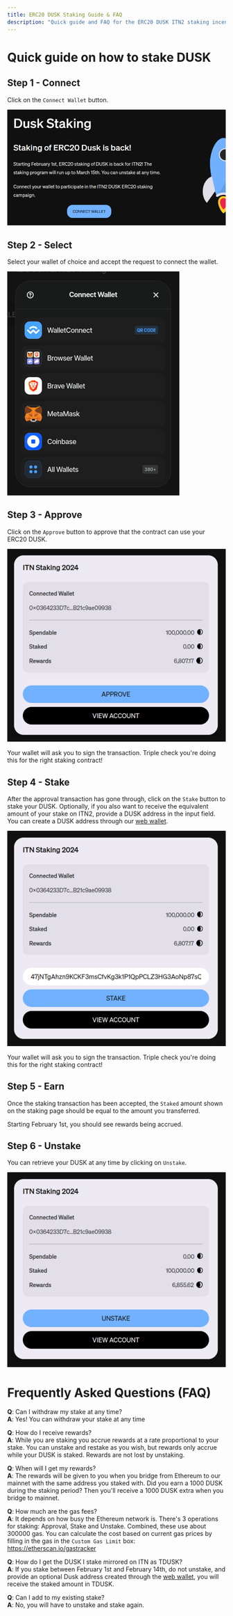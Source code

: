```yaml
---
title: ERC20 DUSK Staking Guide & FAQ
description: "Quick guide and FAQ for the ERC20 DUSK ITN2 staking incentive"
---
```


# Quick guide on how to stake DUSK
## Step 1 - Connect
Click on the `Connect Wallet` button. 

![Staking landing page.](../../../assets/itn/connect-wallet.png)

## Step 2 - Select
Select your wallet of choice and accept the request to connect the wallet.

![Select a wallet.](../../../assets/itn/select-wallet.png)

## Step 3 - Approve
Click on the `Approve` button to approve that the contract can use your ERC20 DUSK.

![Approve the contract.](../../../assets/itn/approve.png)

Your wallet will ask you to sign the transaction. Triple check you're doing this for the right staking contract!

## Step 4 - Stake
After the approval transaction has gone through, click on the `Stake` button to stake your DUSK. Optionally, if you also want to receive the equivalent amount of your stake on ITN2, provide a DUSK address in the input field. You can create a DUSK address through our [web wallet](https://wallet.dusk.network/).

![Approve the contract.](../../../assets/itn/stake.png)

Your wallet will ask you to sign the transaction. Triple check you're doing this for the right staking contract!

## Step 5 - Earn
Once the staking transaction has been accepted, the `Staked` amount shown on the staking page should be equal to the amount you transferred.

Starting February 1st, you should see rewards being accrued.

## Step 6 - Unstake
You can retrieve your DUSK at any time by clicking on `Unstake`.

![Approve the contract.](../../../assets/itn/unstake.png)


# Frequently Asked Questions (FAQ)
**Q**: Can I withdraw my stake at any time?  
**A**: Yes! You can withdraw your stake at any time

**Q**: How do I receive rewards?  
**A**: While you are staking you accrue rewards at a rate proportional to your stake. You can unstake and restake as you wish, but rewards only accrue while your DUSK is staked. Rewards are not lost by unstaking.

**Q**: When will I get my rewards?  
**A**: The rewards will be given to you when you bridge from Ethereum to our mainnet with the same address you staked with. Did you earn a 1000 DUSK during the staking period? Then you'll receive a 1000 DUSK extra when you bridge to mainnet.

**Q**: How much are the gas fees?  
**A**: It depends on how busy the Ethereum network is. There's 3 operations for staking: Approval, Stake and Unstake. Combined, these use about 300000 gas. You can calculate the cost based on current gas prices by filling in the gas in the `Custom Gas Limit` box: https://etherscan.io/gastracker

**Q**: How do I get the DUSK I stake mirrored on ITN as TDUSK?  
**A**: If you stake between February 1st and February 14th, do not unstake, and provide an optional Dusk address created through the [web wallet](https://wallet.dusk.network/), you will receive the staked amount in TDUSK.

**Q**: Can I add to my existing stake?  
**A**: No, you will have to unstake and stake again.